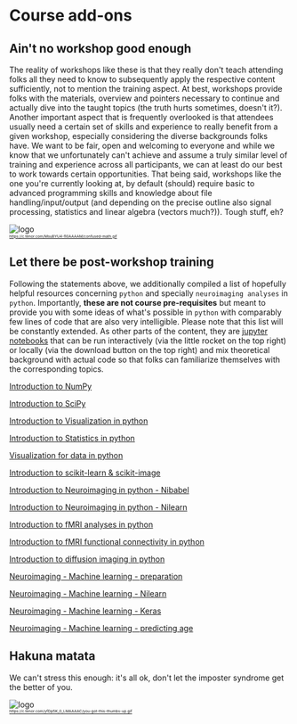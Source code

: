 # Course add-ons 


## Ain't no workshop good enough
The reality of workshops like these is that they really don't teach attending folks all they need to know to subsequently apply the respective content sufficiently, not to mention the training aspect. At best, workshops provide folks with the materials, overview and pointers necessary to continue and actually dive into the taught topics (the truth hurts sometimes, doesn't it?). Another important aspect that is frequently overlooked is that attendees usually need a certain set of skills and experience to really benefit from a given workshop, especially considering the diverse backgrounds folks have. We want to be fair, open and welcoming to everyone and while we know that we unfortunately can't achieve and assume a truly similar level of training and experience across all participants, we can at least do our best to work towards certain opportunities. That being said, workshops like the one you're currently looking at, by default (should) require basic to advanced programming skills and knowledge about file handling/input/output (and depending on the precise outline also signal processing, statistics and linear algebra (vectors much?)). Tough stuff, eh?  

![logo](https://c.tenor.com/MsuBYU4-fI0AAAAM/confused-math.gif)\
<sub><sup><sub><sup>https://c.tenor.com/MsuBYU4-fI0AAAAM/confused-math.gif
</sup></sub></sup></sub>

## Let there be post-workshop training

Following the statements above, we additionally compiled a list of hopefully helpful resources concerning `python` and specially `neuroimaging analyses` in `python`. Importantly, **these are not course pre-requisites** but meant to provide you with some ideas of what's possible in `python` with comparably few lines of code that are also very intelligible. Please note that this list will be constantly extended. As other parts of the content, they are [jupyter notebooks](https://jupyter-notebook.readthedocs.io/en/stable/) that can be run interactively (via the little rocket on the top right) or locally (via the download button on the top right) and mix theoretical background with actual code so that folks can familiarize themselves with the corresponding topics. 


[Introduction to NumPy](http://www.repronim.org/DGPA_workshop_2022/prerequisites/python_numpy.html)

[Introduction to SciPy](http://www.repronim.org/DGPA_workshop_2022/prerequisites/python_scipy.html)

[Introduction to Visualization in python](http://www.repronim.org/DGPA_workshop_2022/prerequisites/python_visualization.html)

[Introduction to Statistics in python](http://www.repronim.org/DGPA_workshop_2022/prerequisites/intro_statistics.html)

[Visualization for data in python](https://peerherholz.github.io/Python_for_Psychologists_Winter2021/module_showcases/python_visualization_for_data.html)

[Introduction to scikit-learn & scikit-image](http://www.repronim.org/DGPA_workshop_2022/prerequisites/python_scikit.html)

[Introduction to Neuroimaging in python - Nibabel](http://www.repronim.org/DGPA_workshop_2022/prerequisites/image_manipulation_nibabel.html)

[Introduction to Neuroimaging in python - Nilearn](http://www.repronim.org/DGPA_workshop_2022/prerequisites/image_manipulation_nilearn.html)

[Introduction to fMRI analyses in python](http://www.repronim.org/DGPA_workshop_2022/prerequisites/statistical_analyses_MRI.html)

[Introduction to fMRI functional connectivity in python](http://www.repronim.org/DGPA_workshop_2022/prerequisites/functional_connectivity.html)

[Introduction to diffusion imaging in python](http://www.repronim.org/DGPA_workshop_2022/prerequisites/diffusion_imaging.html)

[Neuroimaging - Machine learning - preparation](http://www.repronim.org/DGPA_workshop_2022/prerequisites/machine_learning_preparation.html)

[Neuroimaging - Machine learning - Nilearn](http://www.repronim.org/DGPA_workshop_2022/prerequisites/machine_learning_nilearn.html)

[Neuroimaging - Machine learning - Keras](http://www.repronim.org/DGPA_workshop_2022/prerequisites/machine_learning_keras.html)

[Neuroimaging - Machine learning - predicting age](http://www.repronim.org/DGPA_workshop_2022/prerequisites/Predicting_age_with_machine_learning.html)


## Hakuna matata
We can't stress this enough: it's all ok, don't let the imposter syndrome get the better of you.

![logo](https://c.tenor.com/yfDp5K_0_LMAAAAC/you-got-this-thumbs-up.gif)\
<sub><sup><sub><sup>https://c.tenor.com/yfDp5K_0_LMAAAAC/you-got-this-thumbs-up.gif
</sup></sub></sup></sub>

